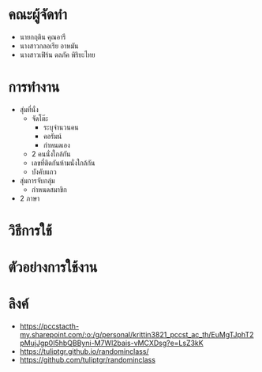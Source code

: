 # คณะผู้จัดทำ
- นายกฤติน คุณอารี
- นางสาวกลอเรีย อาหมัน
- นางสาวเฟิร์น ดลภัค พิริยะไทย
# การทำงาน
- สุ่มที่นั่ง
  - จัดโต๊ะ
    - ระบุจำนวนคน
    - คอรัมน์
    - กำหนดเอง
  - 2 คนนั่งใกล้กัน
  - เลขที่ติดกันห้ามนั่งใกล้กัน
  - บังคับแถว
- สุ่มการจับกลุ่ม
  - กำหนดสมาขิก
- 2 ภาษา
# วิธีการใช้
# ตัวอย่างการใช้งาน
# ลิงค์
- https://pccstacth-my.sharepoint.com/:o:/g/personal/krittin3821_pccst_ac_th/EuMgTJphT2pMujJgp0I5hbQBByni-M7Wl2bais-vMCXDsg?e=LsZ3kK
- https://tuliptgr.github.io/randominclass/
- https://github.com/tuliptgr/randominclass
